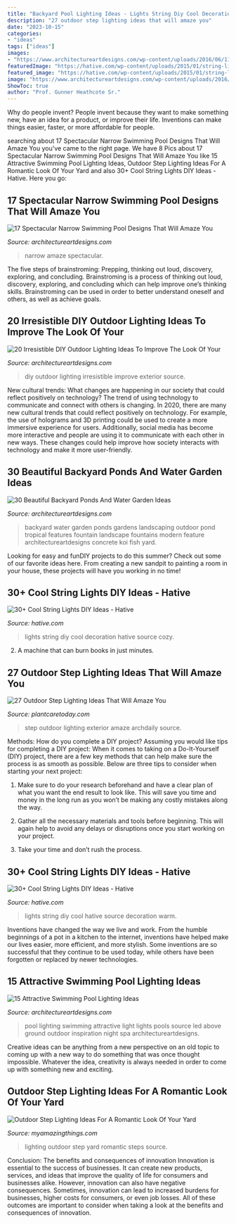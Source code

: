 ```yaml
---
title: "Backyard Pool Lighting Ideas - Lights String Diy Cool Decoration Hative Source Cozy"
description: "27 outdoor step lighting ideas that will amaze you"
date: "2023-10-15"
categories:
- "ideas"
tags: ["ideas"]
images:
- "https://www.architectureartdesigns.com/wp-content/uploads/2016/06/11-19.jpg"
featuredImage: "https://hative.com/wp-content/uploads/2015/01/string-lights-diy-ideas/27-string-lights-diy-ideas.jpg"
featured_image: "https://hative.com/wp-content/uploads/2015/01/string-lights-diy-ideas/2-string-lights-diy-ideas.jpg"
image: "https://www.architectureartdesigns.com/wp-content/uploads/2016/06/11-19.jpg"
ShowToc: true
author: "Prof. Gunner Heathcote Sr."
---
```



Why do people invent?
People invent because they want to make something new, have an idea for a product, or improve their life. Inventions can make things easier, faster, or more affordable for people.

	

		
searching about 17 Spectacular Narrow Swimming Pool Designs That Will Amaze You you've came to the right page. We have 8 Pics about 17 Spectacular Narrow Swimming Pool Designs That Will Amaze You like 15 Attractive Swimming Pool Lighting Ideas, Outdoor Step Lighting Ideas For A Romantic Look Of Your Yard and also 30+ Cool String Lights DIY Ideas - Hative. Here you go:
		
    
## 17 Spectacular Narrow Swimming Pool Designs That Will Amaze You

<img loading=lazy src="https://www.architectureartdesigns.com/wp-content/uploads/2016/06/11-19.jpg" onerror="this.onerror=null;this.src='https://tse1.mm.bing.net/th?id=OIP.65W624i81chxO1r02-J3WgHaFK&amp;pid=15.1';" alt="17 Spectacular Narrow Swimming Pool Designs That Will Amaze You">

_Source: architectureartdesigns.com_

>narrow amaze spectacular. 

	

The five steps of brainstroming: Prepping, thinking out loud, discovery, exploring, and concluding.
Brainstroming is a process of thinking out loud, discovery, exploring, and concluding which can help improve one’s thinking skills. Brainstroming can be used in order to better understand oneself and others, as well as achieve goals.

    
## 20 Irresistible DIY Outdoor Lighting Ideas To Improve The Look Of Your

<img loading=lazy src="https://www.architectureartdesigns.com/wp-content/uploads/2016/08/4-26.jpg" onerror="this.onerror=null;this.src='https://tse2.mm.bing.net/th?id=OIP.UETsjllC0GnOlL3FjOEJwwHaKH&amp;pid=15.1';" alt="20 Irresistible DIY Outdoor Lighting Ideas To Improve The Look Of Your">

_Source: architectureartdesigns.com_

>diy outdoor lighting irresistible improve exterior source. 

	

New cultural trends: What changes are happening in our society that could reflect positively on technology?
The trend of using technology to communicate and connect with others is changing. In 2020, there are many new cultural trends that could reflect positively on technology. For example, the use of holograms and 3D printing could be used to create a more immersive experience for users. Additionally, social media has become more interactive and people are using it to communicate with each other in new ways. These changes could help improve how society interacts with technology and make it more user-friendly.

    
## 30 Beautiful Backyard Ponds And Water Garden Ideas

<img loading=lazy src="http://www.architectureartdesigns.com/wp-content/uploads/2013/04/Backyard-ArchitectureArtDesigns-4.jpg" onerror="this.onerror=null;this.src='https://tse4.mm.bing.net/th?id=OIP.pTQD_cy7exuwIXpbB3XA8AHaLH&amp;pid=15.1';" alt="30 Beautiful Backyard Ponds And Water Garden Ideas">

_Source: architectureartdesigns.com_

>backyard water garden ponds gardens landscaping outdoor pond tropical features fountain landscape fountains modern feature architectureartdesigns concrete koi fish yard. 

	

Looking for easy and funDIY projects to do this summer? Check out some of our favorite ideas here. From creating a new sandpit to painting a room in your house, these projects will have you working in no time!

    
## 30+ Cool String Lights DIY Ideas - Hative

<img loading=lazy src="https://hative.com/wp-content/uploads/2015/01/string-lights-diy-ideas/27-string-lights-diy-ideas.jpg" onerror="this.onerror=null;this.src='https://tse1.mm.bing.net/th?id=OIP.oaoiOre59uFKUhHaYEqeIgHaJ5&amp;pid=15.1';" alt="30+ Cool String Lights DIY Ideas - Hative">

_Source: hative.com_

>lights string diy cool decoration hative source cozy. 

	

2. A machine that can burn books in just minutes.

    
## 27 Outdoor Step Lighting Ideas That Will Amaze You

<img loading=lazy src="http://plantcaretoday.com/wp-content/uploads/exterior-step-lighting.jpg" onerror="this.onerror=null;this.src='https://tse1.mm.bing.net/th?id=OIP.eAFktyQJKqb5FSlA7YH0AQHaLH&amp;pid=15.1';" alt="27 Outdoor Step Lighting Ideas That Will Amaze You">

_Source: plantcaretoday.com_

>step outdoor lighting exterior amaze archdaily source. 

	

Methods: How do you complete a DIY project?
Assuming you would like tips for completing a DIY project: 
When it comes to taking on a Do-It-Yourself (DIY) project, there are a few key methods that can help make sure the process is as smooth as possible. Below are three tips to consider when starting your next project:

1. Make sure to do your research beforehand and have a clear plan of what you want the end result to look like. This will save you time and money in the long run as you won’t be making any costly mistakes along the way.

2. Gather all the necessary materials and tools before beginning. This will again help to avoid any delays or disruptions once you start working on your project.

3. Take your time and don’t rush the process.

    
## 30+ Cool String Lights DIY Ideas - Hative

<img loading=lazy src="https://hative.com/wp-content/uploads/2015/01/string-lights-diy-ideas/2-string-lights-diy-ideas.jpg" onerror="this.onerror=null;this.src='https://tse1.mm.bing.net/th?id=OIP.xaRWa9I8TipKl215vuAakgHaJ4&amp;pid=15.1';" alt="30+ Cool String Lights DIY Ideas - Hative">

_Source: hative.com_

>lights string diy cool hative source decoration warm. 

	

Inventions have changed the way we live and work. From the humble beginnings of a pot in a kitchen to the internet, inventions have helped make our lives easier, more efficient, and more stylish. Some inventions are so successful that they continue to be used today, while others have been forgotten or replaced by newer technologies.

    
## 15 Attractive Swimming Pool Lighting Ideas

<img loading=lazy src="https://www.architectureartdesigns.com/wp-content/uploads/2015/09/3.jpg" onerror="this.onerror=null;this.src='https://tse1.mm.bing.net/th?id=OIP.QhWO-MgdA_3GP3z_hMIXsAHaFM&amp;pid=15.1';" alt="15 Attractive Swimming Pool Lighting Ideas">

_Source: architectureartdesigns.com_

>pool lighting swimming attractive light lights pools source led above ground outdoor inspiration night spa architectureartdesigns. 

	

Creative ideas can be anything from a new perspective on an old topic to coming up with a new way to do something that was once thought impossible. Whatever the idea, creativity is always needed in order to come up with something new and exciting.

    
## Outdoor Step Lighting Ideas For A Romantic Look Of Your Yard

<img loading=lazy src="http://myamazingthings.com/wp-content/uploads/2017/03/steps.jpg" onerror="this.onerror=null;this.src='https://tse4.mm.bing.net/th?id=OIP.zBzbhQvec5DsPyiNPxc2ZwHaJ4&amp;pid=15.1';" alt="Outdoor Step Lighting Ideas For A Romantic Look Of Your Yard">

_Source: myamazingthings.com_

>lighting outdoor step yard romantic steps source. 

	

Conclusion: The benefits and consequences of innovation
Innovation is essential to the success of businesses. It can create new products, services, and ideas that improve the quality of life for consumers and businesses alike. However, innovation can also have negative consequences. Sometimes, innovation can lead to increased burdens for businesses, higher costs for consumers, or even job losses. All of these outcomes are important to consider when taking a look at the benefits and consequences of innovation.

